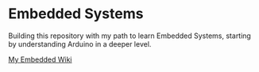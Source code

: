 # Embedded Systems

Building this repository with my path to learn Embedded Systems, starting by understanding Arduino in a deeper level.

[My Embedded Wiki](https://github.com/joao-mendes723/Embedded_Systems/wiki/Embedded-Systems)
